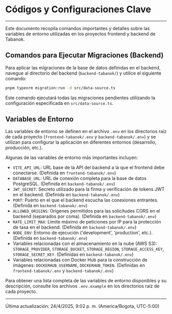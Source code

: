 # Códigos y Configuraciones Clave

---

Este documento recopila comandos importantes y detalles sobre las variables de entorno utilizadas en los proyectos frontend y backend de Tabanok.

## Comandos para Ejecutar Migraciones (Backend)

Para aplicar las migraciones de la base de datos definidas en el backend, navegue al directorio del backend (`backend-tabanok/`) y utilice el siguiente comando:

```bash
pnpm typeorm migration:run -d src/data-source.ts
```

Este comando ejecutará todas las migraciones pendientes utilizando la configuración especificada en `src/data-source.ts`.

## Variables de Entorno

Las variables de entorno se definen en el archivo `.env` en los directorios raíz de cada proyecto (`frontend-tabanok/.env` y `backend-tabanok/.env`) y se utilizan para configurar la aplicación en diferentes entornos (desarrollo, producción, etc.).

Algunas de las variables de entorno más importantes incluyen:

*   `VITE_API_URL`: URL base de la API del backend a la que el frontend debe conectarse. (Definida en `frontend-tabanok/.env`)
*   `DATABASE_URL`: URL de conexión completa para la base de datos PostgreSQL. (Definida en `backend-tabanok/.env`)
*   `JWT_SECRET`: Secreto utilizado para la firma y verificación de tokens JWT en el backend. (Definida en `backend-tabanok/.env`)
*   `PORT`: Puerto en el que el backend escucha las conexiones entrantes. (Definida en `backend-tabanok/.env`)
*   `ALLOWED_ORIGINS`: Orígenes permitidos para las solicitudes CORS en el backend (separados por coma). (Definida en `backend-tabanok/.env`)
*   `RATE_LIMIT_MAX`: Límite máximo de peticiones por IP para la protección de tasa en el backend. (Definida en `backend-tabanok/.env`)
*   `NODE_ENV`: Entorno de ejecución ('development', 'production', etc.). (Definida en `backend-tabanok/.env`)
*   Variables relacionadas con el almacenamiento en la nube (AWS S3): `STORAGE_PROVIDER`, `STORAGE_BUCKET`, `STORAGE_REGION`, `STORAGE_ACCESS_KEY`, `STORAGE_SECRET_KEY`. (Definidas en `backend-tabanok/.env`)
*   Variables relacionadas con Docker Hub para la construcción de imágenes: `DOCKERHUB_USERNAME`, `DOCKERHUB_TOKEN`. (Definidas en `frontend-tabanok/.env` y `backend-tabanok/.env`)

Para obtener una lista completa de las variables de entorno disponibles y su descripción, consulte los archivos `.env.example` en los directorios raíz de cada proyecto.

---

Última actualización: 24/4/2025, 9:02 p. m. (America/Bogota, UTC-5:00)
